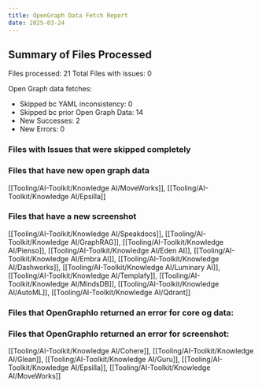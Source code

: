 ```yaml
---
title: OpenGraph Data Fetch Report
date: 2025-03-24
---
```


## Summary of Files Processed
Files processed: 21
Total Files with issues: 0

Open Graph data fetches:
- Skipped bc YAML inconsistency: 0
- Skipped bc prior Open Graph Data: 14
- New Successes: 2
- New Errors: 0

### Files with Issues that were skipped completely


### Files that have new open graph data 
[[Tooling/AI-Toolkit/Knowledge AI/MoveWorks]], [[Tooling/AI-Toolkit/Knowledge AI/Epsilla]]


### Files that have a new screenshot
[[Tooling/AI-Toolkit/Knowledge AI/Speakdocs]], [[Tooling/AI-Toolkit/Knowledge AI/GraphRAG]], [[Tooling/AI-Toolkit/Knowledge AI/Pienso]], [[Tooling/AI-Toolkit/Knowledge AI/Eden AI]], [[Tooling/AI-Toolkit/Knowledge AI/Embra AI]], [[Tooling/AI-Toolkit/Knowledge AI/Dashworks]], [[Tooling/AI-Toolkit/Knowledge AI/Luminary AI]], [[Tooling/AI-Toolkit/Knowledge AI/Templafy]], [[Tooling/AI-Toolkit/Knowledge AI/MindsDB]], [[Tooling/AI-Toolkit/Knowledge AI/AutoML]], [[Tooling/AI-Toolkit/Knowledge AI/Qdrant]]


### Files that OpenGraphIo returned an error for core og data:


### Files that OpenGraphIo returned an error for screenshot:
[[Tooling/AI-Toolkit/Knowledge AI/Cohere]], [[Tooling/AI-Toolkit/Knowledge AI/Glean]], [[Tooling/AI-Toolkit/Knowledge AI/Guru]], [[Tooling/AI-Toolkit/Knowledge AI/Epsilla]], [[Tooling/AI-Toolkit/Knowledge AI/MoveWorks]]

